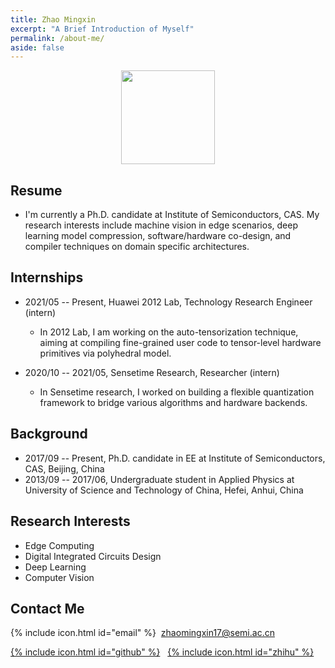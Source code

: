 ```yaml
---
title: Zhao Mingxin
excerpt: "A Brief Introduction of Myself"
permalink: /about-me/
aside: false
---
```


<center>
<img src="http://wx3.sinaimg.cn/mw690/007cgdjDly1ful7kns714j31kw1nftnp.jpg" width="150px">
</center>

## Resume
- I'm currently a Ph.D. candidate at Institute of Semiconductors, CAS. My research interests include machine vision in edge scenarios, deep learning model compression, software/hardware co-design, and compiler techniques on domain specific architectures.

## Internships

- 2021/05 -- Present, Huawei 2012 Lab, Technology Research Engineer (intern)
  - In 2012 Lab, I am working on the auto-tensorization technique, aiming at compiling fine-grained user code to tensor-level hardware primitives via polyhedral model.

- 2020/10 -- 2021/05, Sensetime Research, Researcher (intern)
  - In Sensetime research, I worked on building a flexible quantization framework to bridge various algorithms and hardware backends.

## Background  
- 2017/09 -- Present, Ph.D. candidate in EE at Institute of Semiconductors, CAS, Beijing, China
- 2013/09 -- 2017/06, Undergraduate student in Applied Physics at University of Science and Technology of China, Hefei, Anhui, China

## Research Interests
- Edge Computing
- Digital Integrated Circuits Design
- Deep Learning
- Computer Vision

## Contact Me

<span>{% include icon.html id="email" %}&nbsp;  zhaomingxin17@semi.ac.cn</span>

<span>[{% include icon.html id="github" %}](https://github.com/JackGittes)
&nbsp;&nbsp;[{% include icon.html id="zhihu" %}](https://www.zhihu.com/people/zhao-xin-mei-48/activities)</span>